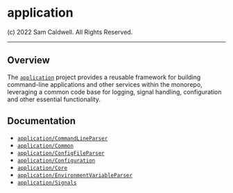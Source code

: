 application
===========

(c) 2022 Sam Caldwell. All Rights Reserved.

---

## Overview

The [`application`]() project provides a reusable framework for building command-line applications and 
other services within the monorepo, leveraging a common code base for logging, signal handling, configuration and
other essential functionality.

## Documentation

* [`application/CommandLineParser`](CommandLineParser/README.md)
* [`application/Common`](../application/Common/README.md)
* [`application/ConfigFileParser`](ConfigFileParser/README.md)
* [`application/Configuration`](Configuration/README.md)
* [`application/Core`](Core/README.md)
* [`application/EnvironmentVariableParser`](Core/README.md)
* [`application/Signals`](Signals/README.md)
